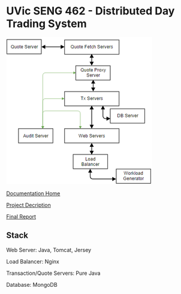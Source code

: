 # UVic SENG 462 - Distributed Day Trading System

![alt text](https://github.com/esmurphy7/seng462-GED/blob/master/Architecture.png)

[Documentation Home](https://onlineacademiccommunity.uvic.ca/seng462group4/)

[Project Decription](https://onlineacademiccommunity.uvic.ca/seng462group4/wp-content/uploads/sites/1755/2013/03/Course-Project.pdf "Project Description")

[Final Report](https://onlineacademiccommunity.uvic.ca/seng462group4/wp-content/uploads/sites/1755/2013/12/SENG462GED-FinalReport-1.zip)

## Stack
Web Server: Java, Tomcat, Jersey

Load Balancer: Nginx

Transaction/Quote Servers: Pure Java

Database: MongoDB
